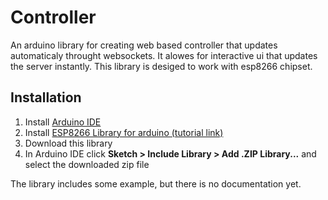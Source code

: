 # Controller
An arduino library for creating web based controller that updates automaticaly throught websockets. It alowes for interactive ui that updates the server instantly. This library is desiged to work with esp8266 chipset.

## Installation
1. Install [Arduino IDE](https://www.arduino.cc/en/Main/Software)
2. Install [ESP8266 Library for arduino (tutorial link)](https://arduino-esp8266.readthedocs.io/en/latest/installing.html)
3. Download this library
4. In Arduino IDE click **Sketch > Include Library > Add .ZIP Library...** and select the downloaded zip file

The library includes some example, but there is no documentation yet.